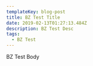 ```yaml
---
templateKey: blog-post
title: BZ Test Title
date: 2019-02-13T01:27:13.484Z
description: BZ Test Desc
tags:
  - BZ Test
---
```

BZ Test Body
